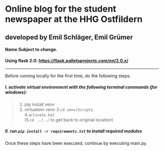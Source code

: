 # Online blog for the student newspaper at the HHG Ostfildern
## developed by Emil Schläger, Emil Grümer
#### Name Subject to change. 
#### Using flask 2.0: https://flask.palletsprojects.com/en/2.0.x/

* * *
Before running locally for the first time, do the following steps: <br>
##### I. activate virtual environment with the following terminal commands (for windows):<br>
>1. pip install venv<br>
>2. virtualenv venv
>3.`cd venv/Scripts`<br>
>4.`activate.bat`<br>
>(5.`cd ../../` to get back to original location)<br>

##### II. run `pip install -r requirements.txt` to install required modules<br>

Once these steps have been executed, continue by executing main.py.
	
